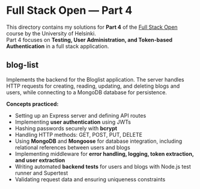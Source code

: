 # Full Stack Open — Part 4  

This directory contains my solutions for **Part 4** of the [Full Stack Open](https://fullstackopen.com/en/) course by the University of Helsinki.  
Part 4 focuses on **Testing, User Administration, and Token-based Authentication** in a full stack application.

## blog-list  

Implements the backend for the Bloglist application. The server handles HTTP requests for creating, reading, updating, and deleting blogs and users, while connecting to a MongoDB database for persistence.  

**Concepts practiced:**  

- Setting up an Express server and defining API routes  
- Implementing **user authentication** using JWTs  
- Hashing passwords securely with **bcrypt**  
- Handling HTTP methods: GET, POST, PUT, DELETE  
- Using **MongoDB** and **Mongoose** for database integration, including relational references between users and blogs  
- Implementing middleware for **error handling, logging, token extraction, and user extraction**  
- Writing automated **backend tests** for users and blogs with Node.js test runner and Supertest  
- Validating request data and ensuring uniqueness constraints  